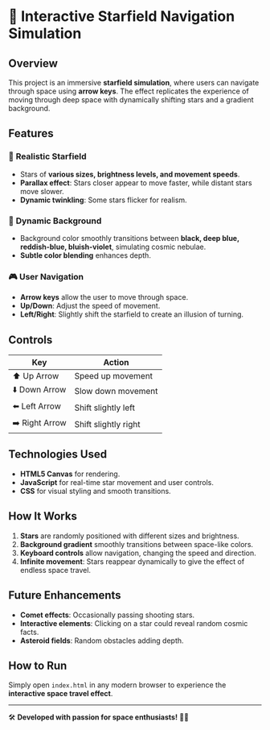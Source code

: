 # 🚀 Interactive Starfield Navigation Simulation

## Overview
This project is an immersive **starfield simulation**, where users can navigate through space using **arrow keys**. The effect replicates the experience of moving through deep space with dynamically shifting stars and a gradient background.

## Features
### 🌌 **Realistic Starfield**
- Stars of **various sizes, brightness levels, and movement speeds**.
- **Parallax effect**: Stars closer appear to move faster, while distant stars move slower.
- **Dynamic twinkling**: Some stars flicker for realism.

### 🎨 **Dynamic Background**
- Background color smoothly transitions between **black, deep blue, reddish-blue, bluish-violet**, simulating cosmic nebulae.
- **Subtle color blending** enhances depth.

### 🎮 **User Navigation**
- **Arrow keys** allow the user to move through space.
- **Up/Down**: Adjust the speed of movement.
- **Left/Right**: Slightly shift the starfield to create an illusion of turning.

## Controls
| Key | Action |
|-----|--------|
| ⬆️ Up Arrow | Speed up movement |
| ⬇️ Down Arrow | Slow down movement |
| ⬅️ Left Arrow | Shift slightly left |
| ➡️ Right Arrow | Shift slightly right |

## Technologies Used
- **HTML5 Canvas** for rendering.
- **JavaScript** for real-time star movement and user controls.
- **CSS** for visual styling and smooth transitions.

## How It Works
1. **Stars** are randomly positioned with different sizes and brightness.
2. **Background gradient** smoothly transitions between space-like colors.
3. **Keyboard controls** allow navigation, changing the speed and direction.
4. **Infinite movement**: Stars reappear dynamically to give the effect of endless space travel.

## Future Enhancements
- **Comet effects**: Occasionally passing shooting stars.
- **Interactive elements**: Clicking on a star could reveal random cosmic facts.
- **Asteroid fields**: Random obstacles adding depth.

## How to Run
Simply open `index.html` in any modern browser to experience the **interactive space travel effect**.

---
🛠 **Developed with passion for space enthusiasts!** 🚀✨
